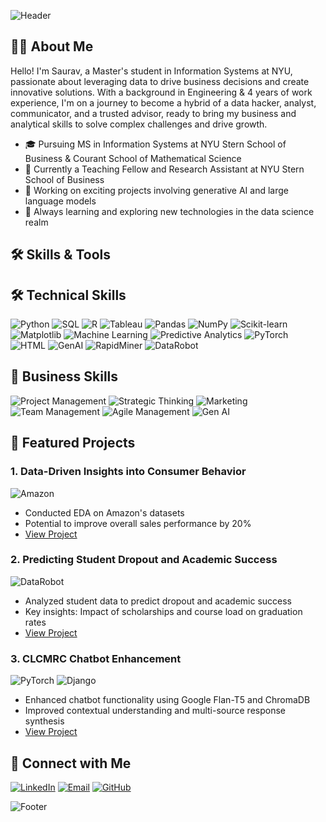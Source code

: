 ![Header](https://capsule-render.vercel.app/api?type=waving&color=gradient&height=300&section=header&text=Saurav%20Premkumar&fontSize=90&animation=fadeIn&fontAlignY=38&desc=Saurav,%20Tech%20%26%20Business%20Enthusiast&descAlignY=51&descAlign=62)
## 👨‍💻 About Me

Hello! I'm Saurav, a Master's student in Information Systems at NYU, passionate about leveraging data to drive business decisions and create innovative solutions. With a background in Engineering & 4 years of work experience, I'm on a journey to become a hybrid of a data hacker, analyst, communicator, and a trusted advisor, ready to bring my business and analytical skills to solve complex challenges and drive growth.

- 🎓 Pursuing MS in Information Systems at NYU Stern School of Business & Courant School of Mathematical Science
- 💼 Currently a Teaching Fellow and Research Assistant at NYU Stern School of Business
- 🚀 Working on exciting projects involving generative AI and large language models
- 🌱 Always learning and exploring new technologies in the data science realm

## 🛠️ Skills & Tools

## 🛠️ Technical Skills

![Python](https://img.shields.io/badge/-Python-3776AB?style=flat&logo=Python&logoColor=white)
![SQL](https://img.shields.io/badge/-SQL-4479A1?style=flat&logo=MySQL&logoColor=white)
![R](https://img.shields.io/badge/-R-276DC3?style=flat&logo=R&logoColor=white)
![Tableau](https://img.shields.io/badge/-Tableau-E97627?style=flat&logo=Tableau&logoColor=white)
![Pandas](https://img.shields.io/badge/-Pandas-150458?style=flat&logo=Pandas&logoColor=white)
![NumPy](https://img.shields.io/badge/-NumPy-013243?style=flat&logo=NumPy&logoColor=white)
![Scikit-learn](https://img.shields.io/badge/-Scikit--learn-F7931E?style=flat&logo=scikit-learn&logoColor=white)
![Matplotlib](https://img.shields.io/badge/-Matplotlib-11557c?style=flat&logo=Python&logoColor=white)
![Machine Learning](https://img.shields.io/badge/-Machine%20Learning-01D277?style=flat&logoColor=white)
![Predictive Analytics](https://img.shields.io/badge/-Predictive%20Analytics-FF6F00?style=flat&logoColor=white)
![PyTorch](https://img.shields.io/badge/-PyTorch-EE4C2C?style=flat&logo=PyTorch&logoColor=white)
![HTML](https://img.shields.io/badge/-HTML-E34F26?style=flat&logo=HTML5&logoColor=white)
![GenAI](https://img.shields.io/badge/-GenAI-7B68EE?style=flat&logoColor=white)
![RapidMiner](https://img.shields.io/badge/-RapidMiner-3399FF?style=flat&logoColor=white)
![DataRobot](https://img.shields.io/badge/-DataRobot-13B5EA?style=flat&logoColor=white)

## 💼 Business Skills

![Project Management](https://img.shields.io/badge/-Project%20Management-0078D7?style=flat&logoColor=white)
![Strategic Thinking](https://img.shields.io/badge/-Strategic%20Thinking-2C3E50?style=flat&logoColor=white)
![Marketing](https://img.shields.io/badge/-Marketing-FF6B6B?style=flat&logoColor=white)
![Team Management](https://img.shields.io/badge/-Team%20Management-4CAF50?style=flat&logoColor=white)
![Agile Management](https://img.shields.io/badge/-Agile%20Management-009688?style=flat&logoColor=white)
![Gen AI](https://img.shields.io/badge/-Gen%20AI-7B68EE?style=flat&logoColor=white)

## 🚀 Featured Projects

### 1. Data-Driven Insights into Consumer Behavior
![Amazon](https://img.shields.io/badge/-Amazon-FF9900?style=flat&logo=Amazon&logoColor=white)
- Conducted EDA on Amazon's datasets
- Potential to improve overall sales performance by 20%
- [View Project](link_to_project)

### 2. Predicting Student Dropout and Academic Success
![DataRobot](https://img.shields.io/badge/-DataRobot-13B5EA?style=flat&logo=DataRobot&logoColor=white)
- Analyzed student data to predict dropout and academic success
- Key insights: Impact of scholarships and course load on graduation rates
- [View Project](link_to_project)

### 3. CLCMRC Chatbot Enhancement
![PyTorch](https://img.shields.io/badge/-PyTorch-EE4C2C?style=flat&logo=PyTorch&logoColor=white)
![Django](https://img.shields.io/badge/-Django-092E20?style=flat&logo=Django&logoColor=white)
- Enhanced chatbot functionality using Google Flan-T5 and ChromaDB
- Improved contextual understanding and multi-source response synthesis
- [View Project](link_to_project)


## 🤝 Connect with Me

[![LinkedIn](https://img.shields.io/badge/-LinkedIn-0077B5?style=flat&logo=LinkedIn&logoColor=white)](https://www.linkedin.com/in/sauravpk)
[![Email](https://img.shields.io/badge/-Email-D14836?style=flat&logo=Gmail&logoColor=white)](mailto:sp7818@nyu.edu)
[![GitHub](https://img.shields.io/badge/-GitHub-181717?style=flat&logo=GitHub&logoColor=white)](https://github.com/saurav16997)

![Footer](https://capsule-render.vercel.app/api?type=waving&color=gradient&height=200&section=footer)
